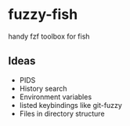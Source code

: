 # fuzzy-fish
handy fzf toolbox for fish


## Ideas

- PIDS
- History search
- Environment variables
- listed keybindings like git-fuzzy 
- Files in directory structure

